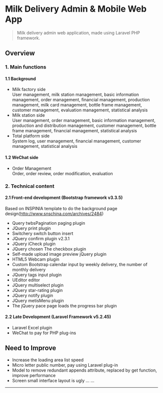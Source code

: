 Milk Delivery Admin & Mobile Web App
======

> Milk delivery admin web application, made using Laravel PHP framework.

## Overview

### 1. Main functions
#### 1.1 Background 
- Milk factory side  
User management, milk station management, basic information management, order management, financial management, production management, milk card management, bottle frame management, customer management, evaluation management, statistical analysis  
- Milk station side  
User management, order management, basic information management, production and distribution management, customer management, bottle frame management, financial management, statistical analysis  
- Total platform side  
System log, user management, financial management, customer management, statistical analysis 

#### 1.2 WeChat side  
- Order Management  
Order, order review, order modification, evaluation

### 2. Technical content
#### 2.1 Front-end development (Bootstrap framework v3.3.5) 
Based on INSPINIA template to do the background page design(http://www.snschina.com/archives/2484)

- Query twbsPagination paging plugin
- JQuery print plugin
- Switchery switch button insert
- JQuery confirm plugin v2.3.1
- JQuery iCheck plugin
- JQuery chosen The checkbox plugin
- Self-made upload image preview jQuery plugin
- HTML5 Webcam plugin
- Custom Bootstrap calendar input by weekly delivery, the number of monthly delivery
- JQuery tags input plugin
- UEditor editor
- JQuery multiselect plugin
- JQuery star-rating plugin
- JQuery notify plugin
- JQuery metisMenu plugin
- The jQuery pace page loads the progress bar plugin


#### 2.2 Late Development (Laravel Framework v5.2.45)

- Laravel Excel plugin
- WeChat to pay for PHP plug-ins
  
## Need to Improve  
- Increase the loading area list speed
- Micro letter public number, pay using Laravel plug-in
- Model to remove redundant appends attribute, replaced by get function, improve performance
- Screen small interface layout is ugly 
... ...

------
